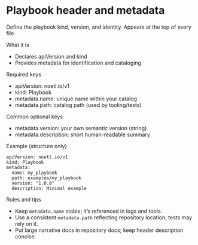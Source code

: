 # Playbook header and metadata

Define the playbook kind, version, and identity. Appears at the top of every file.

What it is
- Declares apiVersion and kind
- Provides metadata for identification and cataloging

Required keys
- apiVersion: noetl.io/v1
- kind: Playbook
- metadata.name: unique name within your catalog
- metadata.path: catalog path (used by tooling/tests)

Common optional keys
- metadata.version: your own semantic version (string)
- metadata.description: short human-readable summary

Example (structure only)
```
apiVersion: noetl.io/v1
kind: Playbook
metadata:
  name: my_playbook
  path: examples/my_playbook
  version: "1.0.0"
  description: Minimal example
```

Rules and tips
- Keep `metadata.name` stable; it’s referenced in logs and tools.
- Use a consistent `metadata.path` reflecting repository location; tests may rely on it.
- Put large narrative docs in repository docs; keep header description concise.
